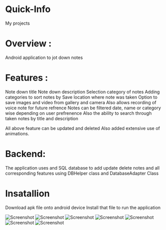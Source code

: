 # Quick-Info
My projects

# Overview :
Android application to jot down notes

# Features :
Note down title
Note down description
Selection category of notes
Adding categories to sort notes by
Save location where note was taken
Option to save images and video from gallery and camera
Also allows recording of voice note for future refrence
Notes can be filtered date, name or category wise depending on user prefrenence
Also the ability to search through taken notes by title and description

All above feature can be updated and deleted 
Also added extensive use of animations.

# Backend:
The application uses and SQL database to add update delete notes and all corresponding 
features using DBHelper class and DatabaseAdapter Class

# Insatallion
Download apk file onto android device
Install that file to run the application

![Screenshot](Notes_1.png)
![Screenshot](Notes_2.png)
![Screenshot](Notes_3.png)
![Screenshot](Notes_4.png)
![Screenshot](Notes_5.png)
![Screenshot](Notes_6.png)
![Screenshot](Notes_7.png)

